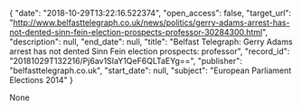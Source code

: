 {
  "date": "2018-10-29T13:22:16.522374", 
  "open_access": false, 
  "target_url": "http://www.belfasttelegraph.co.uk/news/politics/gerry-adams-arrest-has-not-dented-sinn-fein-election-prospects-professor-30284300.html", 
  "description": null, 
  "end_date": null, 
  "title": "Belfast Telegraph: Gerry Adams arrest has not dented Sinn Fein election prospects: professor", 
  "record_id": "20181029T132216/Pj6av1SIaY1QeF6QLTaEYg==", 
  "publisher": "belfasttelegraph.co.uk", 
  "start_date": null, 
  "subject": "European Parliament Elections 2014"
}

None